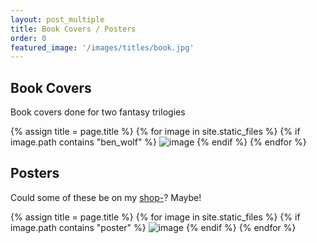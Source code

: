 ```yaml
---
layout: post_multiple
title: Book Covers / Posters
order: 0
featured_image: '/images/titles/book.jpg'
---
```


## Book Covers

Book covers done for two fantasy trilogies

<div class="gallery" data-columns="2">
		{% assign title = page.title %}
		{% for image in site.static_files %}
			{% if image.path contains "ben_wolf" %}
				<img src="{{ site.baseurl }}{{ image.path }}" alt="image" />
			{% endif %}
		{% endfor %}
</div>


## Posters

Could some of these be on my [shop-](https://shop.jonadrew.com/)? Maybe!

<div class="gallery" data-columns="2">
		{% assign title = page.title %}
		{% for image in site.static_files %}
			{% if image.path contains "poster" %}
				<img src="{{ site.baseurl }}{{ image.path }}" alt="image" />
			{% endif %}
		{% endfor %}
	</div>